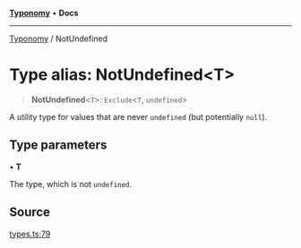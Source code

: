 [**Typonomy**](../README.md) • **Docs**

***

[Typonomy](../globals.md) / NotUndefined

# Type alias: NotUndefined\<T\>

> **NotUndefined**\<`T`\>: `Exclude`\<`T`, `undefined`\>

A utility type for values that are never `undefined` (but potentially `null`).

## Type parameters

• **T**

The type, which is not `undefined`.

## Source

[types.ts:79](https://github.com/softcraft-development/typonomy/blob/30acaf0c9fc726297ecfec68c62e8d1edc67bc52/src/types.ts#L79)
